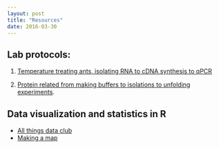 ```yaml
---
layout: post
title: "Resources"
date: 2016-03-30
---
```



## Lab protocols:    


1. <a href="https://github.com/adnguyen/Dissertation_temperature_adaptation_ants/blob/master/ANBE_protocols.md">Temperature treating ants, isolating RNA to cDNA synthesis to qPCR</a>       

2. <a href="https://github.com/adnguyen/2016_Protein_stability_evolution/blob/master/Protocols/Protocols.md">Protein related from making buffers to isolations to unfolding experiments</a>.      



## Data visualization and statistics in R     

* <a href="https://github.com/adnguyen/atd">All things data club</a>   
* <a href="http://adnguyen.github.io/blog/2015/10/07/makingmaps">Making a map</a>
